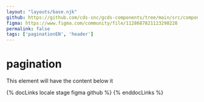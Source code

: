 ```yaml
---
layout: "layouts/base.njk"
github: https://github.com/cds-snc/gcds-components/tree/main/src/components/gcds-pagination
figma: https://www.figma.com/community/file/1128687821123298228
permalink: false
tags: ['paginationEN', 'header']
---
```


# pagination

This element will have the content below it

{% docLinks locale stage figma github %}
{% enddocLinks %}
